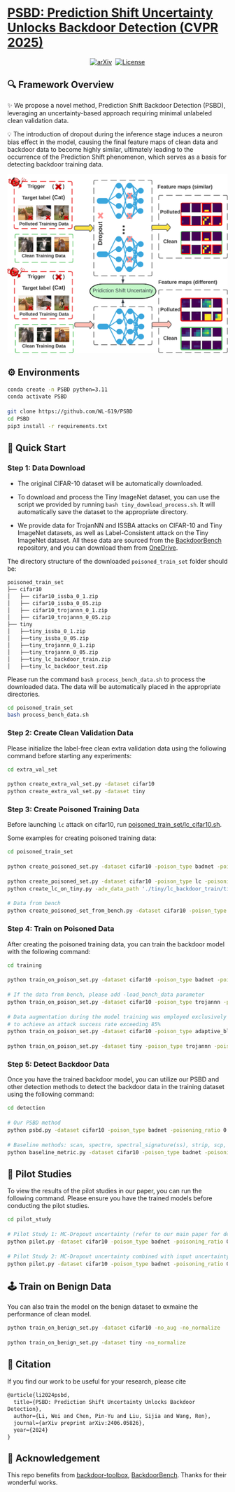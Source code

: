 # [PSBD: Prediction Shift Uncertainty Unlocks Backdoor Detection (CVPR 2025)](https://github.com/WL-619/PSBD)

<div align="center">

[![arXiv](https://img.shields.io/badge/arXiv-2406.05826-b31b1b.svg)](https://arxiv.org/abs/2406.05826)&nbsp;
[![License](https://img.shields.io/badge/License-MIT-blue.svg)]()

</div>

## 🔍 Framework Overview
✨ We propose a novel method, Prediction Shift Backdoor Detection (PSBD), leveraging an uncertainty-based approach requiring minimal unlabeled clean validation data. 

💡 The introduction of dropout during the inference stage induces a neuron bias effect in the model, causing the final feature maps of clean data and backdoor data to become highly similar, ultimately leading to the occurrence of the Prediction Shift phenomenon, which serves as a basis for detecting backdoor training data.

![PSBD Pipeline](./images/PSBD.png)

## ⚙️ Environments
```bash
conda create -n PSBD python=3.11
conda activate PSBD

git clone https://github.com/WL-619/PSBD
cd PSBD
pip3 install -r requirements.txt
```

## 🚀 Quick Start

### Step 1: Data Download
- The original CIFAR-10 dataset will be automatically downloaded.

- To download and process the Tiny ImageNet dataset, you can use the script we provided by running `bash tiny_download_process.sh`. It will automatically save the dataset to the appropriate directory.

- We provide data for TrojanNN and ISSBA attacks on CIFAR-10 and Tiny ImageNet datasets, as well as Label-Consistent attack on the Tiny ImageNet dataset. All these data are sourced from the [BackdoorBench](https://github.com/SCLBD/BackdoorBench) repository, and you can download them from [OneDrive](https://1drv.ms/f/s!Ajixv2f3vMZfgQxLlGK26T5r5Qa1?e=3ldNAS).

The directory structure of the downloaded `poisoned_train_set` folder should be:

```
poisoned_train_set
├── cifar10
│   ├── cifar10_issba_0_1.zip
│   ├── cifar10_issba_0_05.zip
│   ├── cifar10_trojannn_0_1.zip
│   ├── cifar10_trojannn_0_05.zip
├── tiny
│   ├──tiny_issba_0_1.zip
│   ├──tiny_issba_0_05.zip
│   ├──tiny_trojannn_0_1.zip
│   ├──tiny_trojannn_0_05.zip
│   ├──tiny_lc_backdoor_train.zip
│   ├──tiny_lc_backdoor_test.zip
```

Please run the command `bash process_bench_data.sh` to process the downloaded data. The data will be automatically placed in the appropriate directories.
```bash
cd poisoned_train_set
bash process_bench_data.sh
```

### Step 2: Create Clean Validation Data
Please initialize the label-free clean extra validation data using the following command before starting any experiments:
```bash
cd extra_val_set

python create_extra_val_set.py -dataset cifar10
python create_extra_val_set.py -dataset tiny
```

### Step 3: Create Poisoned Training Data
Before launching `lc` attack on cifar10, run [poisoned_train_set/lc_cifar10.sh](/poisoned_train_set/lc_cifar10.sh).

Some examples for creating poisoned training data:
```bash
cd poisoned_train_set

python create_poisoned_set.py -dataset cifar10 -poison_type badnet -poisoning_ratio 0.1 

python create_poisoned_set.py -dataset cifar10 -poison_type lc -poisoning_ratio 0.1
python create_lc_on_tiny.py -adv_data_path './tiny/lc_backdoor_train/tiny_lc_train.npy' -poisoning_ratio 0.1

# Data from bench
python create_poisoned_set_from_bench.py -dataset cifar10 -poison_type trojannn -data_path './cifar10/trojannn_0_1/' -poisoning_ratio 0.1
```

### Step 4: Train on Poisoned Data
After creating the poisoned training data, you can train the backdoor model with the following command:
```bash
cd training

python train_on_poison_set.py -dataset cifar10 -poison_type badnet -poisoning_ratio 0.1 -no_aug -no_normalize

# If the data from bench, please add -load_bench_data parameter
python train_on_poison_set.py -dataset cifar10 -poison_type trojannn -poisoning_ratio 0.1 -no_aug -no_normalize -load_bench_data

# Data augmentation during the model training was employed exclusively for Adaptive-Blend on CIFAR-10 and all experiments on Tiny ImageNet 
# to achieve an attack success rate exceeding 85%
python train_on_poison_set.py -dataset cifar10 -poison_type adaptive_blend -poisoning_ratio 0.01 -cover_rate 0.01 -alpha 0.2 -test_alpha 0.25 -no_normalize

python train_on_poison_set.py -dataset tiny -poison_type trojannn -poisoning_ratio 0.1 -no_normalize -load_bench_data
```

### Step 5: Detect Backdoor Data
Once you have the trained backdoor model, you can utilize our PSBD and other detection methods to detect the backdoor data in the training dataset using the following command:
```bash
cd detection

# Our PSBD method
python psbd.py -dataset cifar10 -poison_type badnet -poisoning_ratio 0.1 -no_aug -no_normalize

# Baseline methods: scan, spectre, spectral_signature(ss), strip, scp, cdl
python baseline_metric.py -dataset cifar10 -poison_type badnet -poisoning_ratio 0.1 -no_aug -no_normalize -baseline ss
```

## 🔑 Pilot Studies
To view the results of the pilot studies in our paper, you can run the following command. Please ensure you have the trained models before conducting the pilot studies.
```bash
cd pilot_study

# Pilot Study 1: MC-Dropout uncertainty (refer to our main paper for details)
python pilot.py -dataset cifar10 -poison_type badnet -poisoning_ratio 0.1 -no_aug -no_normalize

# Pilot Study 2: MC-Dropout uncertainty combined with input uncertainty (scaling up the image pixel values), as described in the appendix of our paper
python pilot.py -dataset cifar10 -poison_type badnet -poisoning_ratio 0.1 -no_aug -no_normalize -scale 3
```
## 🕹️ Train on Benign Data
You can also train the model on the benign dataset to exmaine the performance of clean model.
```bash
python train_on_benign_set.py -dataset cifar10 -no_aug -no_normalize

python train_on_benign_set.py -dataset tiny -no_normalize
```

## 📄 Citation
If you find our work to be useful for your research, please cite
```
@article{li2024psbd,
  title={PSBD: Prediction Shift Uncertainty Unlocks Backdoor Detection},
  author={Li, Wei and Chen, Pin-Yu and Liu, Sijia and Wang, Ren},
  journal={arXiv preprint arXiv:2406.05826},
  year={2024}
}
```

## 🙏 Acknowledgement
This repo benefits from [backdoor-toolbox](https://github.com/vtu81/backdoor-toolbox/), [BackdoorBench](https://github.com/SCLBD/BackdoorBench). Thanks for their wonderful works.